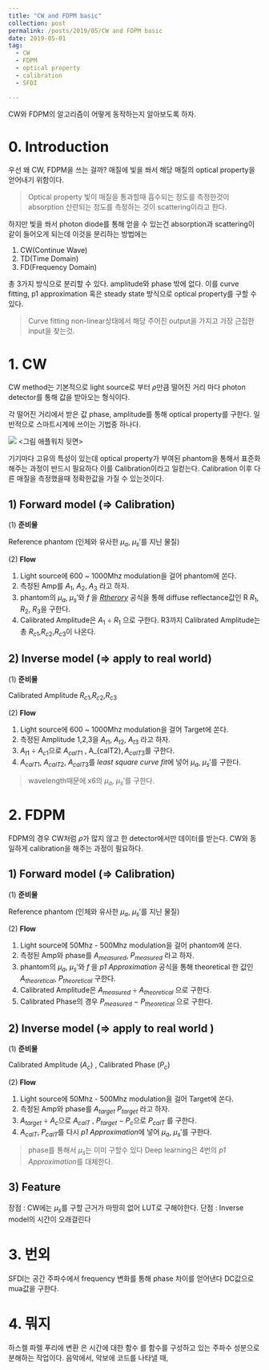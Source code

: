 ```yaml
---
title: "CW and FDPM basic"
collection: post
permalink: /posts/2019/05/CW and FDPM basic
date: 2019-05-01
tag:
  - CW
  - FDPM
  - optical property
  - calibration
  - SFDI

---
```


CW와 FDPM의 알고리즘이 어떻게 동작하는지 알아보도록 하자.

# 0. Introduction
우선 왜 CW, FDPM을 쓰는 걸까? 
매질에 빛을 쏴서 해당 매질의 optical property을 얻어내기 위함이다.
> Optical property
> 빛이 매질을 통과할때 흡수되는 정도를 측정한것이 absorption
> 산란되는 정도를 측정하는 것이 scattering이라고 한다.

하지만 빛을 쏴서 photon diode를 통해 얻을 수 있는건 absorption과 scattering이 같이 들어오게 되는데 이것을 분리하는 방법에는 
1. CW(Continue Wave) 
2. TD(Time Domain) 
3. FD(Frequency Domain)

총 3가지 방식으로 분리할 수 있다. 
amplitude와 phase 밖에 없다.
이를 curve fitting, p1 approximation 혹은 steady state 방식으로
optical property를 구할 수 있다.
> Curve fitting
> non-linear상태에서 해당 주어진 output을 가지고 가장 근접한 input을 찾는것.

# 1. CW
CW method는 기본적으로 light source로 부터 $\rho$만큼 떨어진 거리 마다 photon detector를 통해 값을 받아오는 형식이다.

각 떨어진 거리에서 받은 값 phase, amplitude를 통해 optical property를 구한다.
일반적으로 스마트시계에 쓰이는 기법중 하나다.
> 
![
](https://lh3.googleusercontent.com/ikGlCImsnEftSPnWzN48pCrpJhiJ9gfvTr9HiSikVPROsYN2AO7OaVdm8xKwlgB5lci_juJlzJHz "Apple")
<그림 애플워치 뒷면>
 

기기마다 고유의 특성이 있는데 optical property가 부여된 phantom을 통해서 표준화해주는 과정이 반드시 필요하다 이를 Calibration이라고 일컫는다.
Calibration 이후 다른 매질을 측정했을때 정확한값을 가질 수 있는것이다.

## 1) Forward model (=> Calibration)
(1) **준비물** 

Reference phantom (인체와 유사한 $\mu_a$, $\mu_s'$를 지닌 물질)

(2) **Flow**
1. Light source에 600 ~ 1000Mhz modulation을 걸어 phantom에 쏜다.
2. 측정된 Amp를  $A_1$, $A_2$, $A_3$ 라고 하자.
3. phantom의  $\mu_a$, $\mu_s'$와 $f$ 을 [*Rtherory*](https://www.spiedigitallibrary.org/journalArticle/Download?fullDOI=10.1117%2F1.3523616) 공식을 통해  diffuse reflectance값인  R $R_1$, $R_2$, $R_3$을 구한다. 
4. Calibrated Amplitude은 $A_{1}$ $\div$ $R_{1}$ 으로 구한다.
R3까지 Calibrated Amplitude는 총 $R_{c1}$,$R_{c2}$,$R_{c3}$이 나온다.

## 2) Inverse model (=> apply to real world)
(1) **준비물**

Calibrated Amplitude  $R_{c1}$,$R_{c2}$,$R_{c3}$

(2) **Flow**
1. Light source에 600 ~ 1000Mhz modulation을 걸어 Target에 쏜다.
2. 측정된  Amplitude 1,2,3을  $A_{t1}$, $A_{t2}$, $A_{t3}$ 라고 하자.
3. $A_{t1}$ $\div$ $A_{c1}$으로 $A_{calT1}$ ,  A_{calT2}$, A_{calT3}$를 구한다.
4. $A_{calT1}$, $A_{calT2}$, $A_{calT3}$를 *least square curve fit*에 넣어 $\mu_a$, $\mu_s'$를 구한다.
> wavelength때문에 x6의 $\mu_a$, $\mu_s'$를 구한다.

# 2. FDPM

FDPM의 경우 CW처럼 $\rho$가 많지 않고 한 detector에서만 데이터를 받는다. CW와 동일하게 calibration을 해주는 과정이 필요하다.

## 1) Forward model (=> Calibration)
(1) **준비물** 

 Reference phantom (인체와 유사한 $\mu_a$, $\mu_s'$를 지닌 물질)

(2) **Flow**
1. Light source에 50Mhz - 500Mhz modulation을 걸어 phantom에 쏜다.
2. 측정된  Amp와 phase를 $A_{measured}$, $P_{measured}$ 라고 하자.
3. phantom의  $\mu_a$, $\mu_s'$와 $f$ 을 *p1 Approximation* 공식을 통해  theoretical 한 값인 $A_{theoretical}$, $P_{theoretical}$ 구한다. 
4. Calibrated Amplitude은 $A_{measured}$ $\div$ $A_{theoretical}$ 으로 구한다.
5. Calibrated Phase의 경우 $P_{measured}$ $-$ $P_{theoretical}$ 으로 구한다.

## 2) Inverse model (=> apply to real world )

(1) **준비물**

Calibrated Amplitude ($A_{c}$) ,  Calibrated Phase ($P_{c}$) 

(2) **Flow**
1. Light source에 50Mhz - 500Mhz modulation을 걸어 Target에 쏜다.
2. 측정된  Amp와 phase를 $A_{target}$ $P_{target}$ 라고 하자.
3. $A_{target}$ $\div$ $A_{c}$으로 $A_{calT}$ , 
$P_{target}$ $-$ $P_{c}$으로 $P_{calT}$ 를 구한다.
4. $A_{calT}$, $P_{calT}$를 다시 *p1 Approximation*에 넣어 $\mu_a$, $\mu_s'$를 구한다.
> phase를 통해서 $\mu_s$는 이미 구할수 있다
> Deep learning은 4번의 *p1 Approximation*를 대체한다.

## 3) Feature

장점 : CW에는 $\mu_s$를 구할 근거가 마땅히 없어 LUT로 구해야한다.
단점 : Inverse model의 시간이 오래걸린다

# 3. 번외

SFDI는 공간 주파수에서 frequency 변화를 통해 phase 차이를 얻어낸다
DC값으로 mua값을 구한다.

# 4. 뭐지
하스켈
파렐
푸리에 변환 은 시간에 대한 함수 를 함수를 구성하고 있는 주파수 성분으로 분해하는 작업이다. 음악에서, 악보에 코드를 나타낼 때,
<!--stackedit_data:
eyJoaXN0b3J5IjpbLTE0NDA0NjQyMTksLTU5NDAyNjUsLTE4Mz
gxMzcyMjgsLTEyMjEzMDIxODUsMTEzMzQxNzU2MywxOTM0MzAw
NjUyLDE2NDcwMDY2MzYsLTExOTUwOTMzODEsMTk1NzA0ODEyMC
wtOTk2MDcwNjY1XX0=
-->
